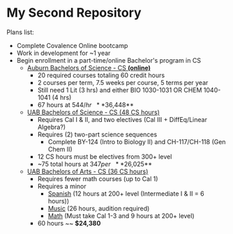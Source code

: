 # My Second Repository

Plans list:
* Complete Covalence Online bootcamp
* Work in development for ~1 year
* Begin enrollment in a part-time/online Bachelor's program in CS
    * [Auburn Bachelors of Science - CS **(online)**](https://onlinedegrees.auburn.edu/computer-science/)
        * 20 required courses totaling 60 credit hours
        * 2 courses per term, 7.5 weeks per course, 5 terms per year
        * Still need 1 Lit (3 hrs) and either BIO 1030-1031 OR CHEM 1040-1041 (4 hrs)
        * 67 hours at $544/hr ~~ **$36,448**
    * [UAB Bachelors of Science - CS (48 CS hours)](http://catalog.uab.edu/undergraduate/collegeofartsciences/computerscience/#majorstext)
        * Requires Cal I & II, and two electives (Cal III + DiffEq/Linear Algebra?)
        * Requires (2) two-part science sequences
            * Complete BY-124 (Intro to Biology II) and CH-117/CH-118 (Gen Chem II)
        * 12 CS hours must be electives from 300+ level
        * ~75 total hours at $347 per ~~ **$26,025**
    * [UAB Bachelors of Arts - CS (36 CS hours)](https://www.uab.edu/cas/computerscience/undergraduate-programs/bacs/ba-suggested-curriculum)
        * Requires fewer math courses (up to Cal 1)
        * Requires a minor
            * [Spanish](http://catalog.uab.edu/coursedescriptions/spa/) (12 hours at 200+ level (Intermediate I & II = 6 hours))
            * [Music](http://catalog.uab.edu/undergraduate/collegeofartsciences/music/#minorstext) (26 hours, audition required)
            * [Math](http://catalog.uab.edu/undergraduate/collegeofartsciences/mathematics/#minorstext) (Must take Cal 1-3 and 9 hours at 200+ level)
        * 60 hours ~~ **$24,380**